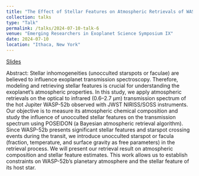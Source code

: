 ```yaml
---
title: "The Effect of Stellar Features on Atmospheric Retrievals of WASP-52b’s Transmission Spectrum"
collection: talks
type: "Talk"
permalink: /talks/2024-07-10-talk-6
venue: "Emerging Researchers in Exoplanet Science Symposium IX"
date: 2024-07-10
location: "Ithaca, New York"
---
```


[Slides](https://docs.google.com/presentation/d/1MfiSJHy93ipV97F2Hx3DqpUF3MrkGWykAD2l_XQu30Y/edit?usp=sharing)

Abstract:
Stellar inhomogeneities (unocculted starspots or faculae) are believed to influence exoplanet transmission spectroscopy. Therefore, modeling and retrieving stellar features is crucial for understanding the exoplanet’s atmospheric properties. In this study, we apply atmospheric retrievals on the optical to infrared (0.6–2.7 μm) transmission spectrum of the hot Jupiter WASP-52b observed with JWST NIRISS/SOSS instruments. Our objective is to measure its atmospheric chemical composition and study the influence of unocculted stellar features on the transmission spectrum using POSEIDON (a Bayesian atmospheric retrieval algorithm). Since WASP-52b presents significant stellar features and starspot crossing events during the transit, we introduce unocculted starspot or facula (fraction, temperature, and surface gravity as free parameters) in the retrieval process. We will present our retrieval result on atmospheric composition and stellar feature estimates. This work allows us to establish constraints on WASP-52b’s planetary atmosphere and the stellar feature of its host star.

